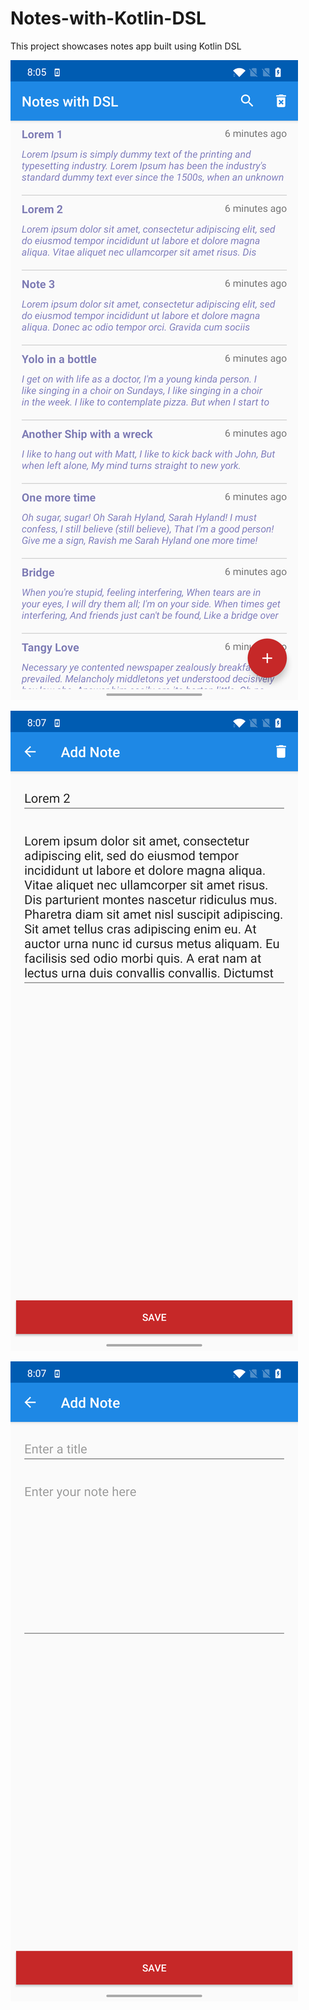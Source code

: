 # Notes-with-Kotlin-DSL
This project showcases notes app built using Kotlin DSL

![Snap 1](/snaps/notes_1.png)

![Snap 2](/snaps/note_2.png)

![Snap 3](/snaps/note_3.png)

